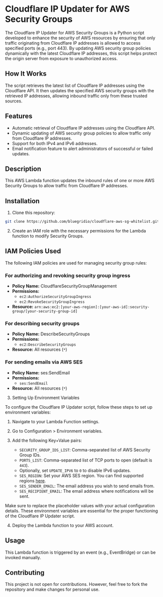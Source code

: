# Cloudflare IP Updater for AWS Security Groups

The Cloudflare IP Updater for AWS Security Groups is a Python script developed to enhance the security of AWS resources by ensuring that only traffic originating from Cloudflare IP addresses is allowed to access specified ports (e.g., port 443). By updating AWS security group policies dynamically with the latest Cloudflare IP addresses, this script helps protect the origin server from exposure to unauthorized access.

## How It Works

The script retrieves the latest list of Cloudflare IP addresses using the Cloudflare API. It then updates the specified AWS security groups with the retrieved IP addresses, allowing inbound traffic only from these trusted sources.

## Features

- Automatic retrieval of Cloudflare IP addresses using the Cloudflare API.
- Dynamic updating of AWS security group policies to allow traffic only from Cloudflare IP addresses.
- Support for both IPv4 and IPv6 addresses.
- Email notification feature to alert administrators of successful or failed updates.

## Description

This AWS Lambda function updates the inbound rules of one or more AWS Security Groups to allow traffic from Cloudflare IP addresses.

## Installation

1. Clone this repository:

```bash
git clone https://github.com/bluegridio/cloudflare-aws-sg-whitelist.git
```

2. Create an IAM role with the necessary permissions for the Lambda function to modify Security Groups.
## IAM Policies Used

The following IAM policies are used for managing security group rules:

### For authorizing and revoking security group ingress

- **Policy Name:** CloudflareSecurityGroupManagement
- **Permissions:**
    - `ec2:AuthorizeSecurityGroupIngress`
    - `ec2:RevokeSecurityGroupIngress`
- **Resource:** `arn:aws:ec2:[your-aws-region]:[your-aws-id]:security-group/[your-security-group-id]`

### For describing security groups

- **Policy Name:** DescribeSecurityGroups
- **Permissions:**
    - `ec2:DescribeSecurityGroups`
- **Resource:** All resources (`*`)

### For sending emails via AWS SES

- **Policy Name:** ses:SendEmail
- **Permissions:**
    - `ses:SendEmail`
- **Resource:** All resources (`*`)

3. Setting Up Environment Variables

To configure the Cloudflare IP Updater script, follow these steps to set up environment variables:

1. Navigate to your Lambda Function settings.
2. Go to Configuration > Environment variables.
3. Add the following Key+Value pairs:

   - `SECURITY_GROUP_IDS_LIST`: Comma-separated list of AWS Security Group IDs.
   - `PORTS_LIST`: Comma-separated list of TCP ports to open (default is `443`).
   - Optionally, set `UPDATE_IPV6` to `0` to disable IPv6 updates.
   - `SES_REGION`: Set your AWS SES region. You can find supported regions [here](https://docs.aws.amazon.com/ses/latest/dg/regions.html).
   - `SES_SENDER_EMAIL`: The email address you wish to send emails from.
   - `SES_RECIPIENT_EMAIL`: The email address where notifications will be sent.

Make sure to replace the placeholder values with your actual configuration details. These environment variables are essential for the proper functioning of the Cloudflare IP Updater script.

4. Deploy the Lambda function to your AWS account.

## Usage

This Lambda function is triggered by an event (e.g., EventBridge) or can be invoked manually.

## Contributing

This project is not open for contributions. However, feel free to fork the repository and make changes for personal use.

